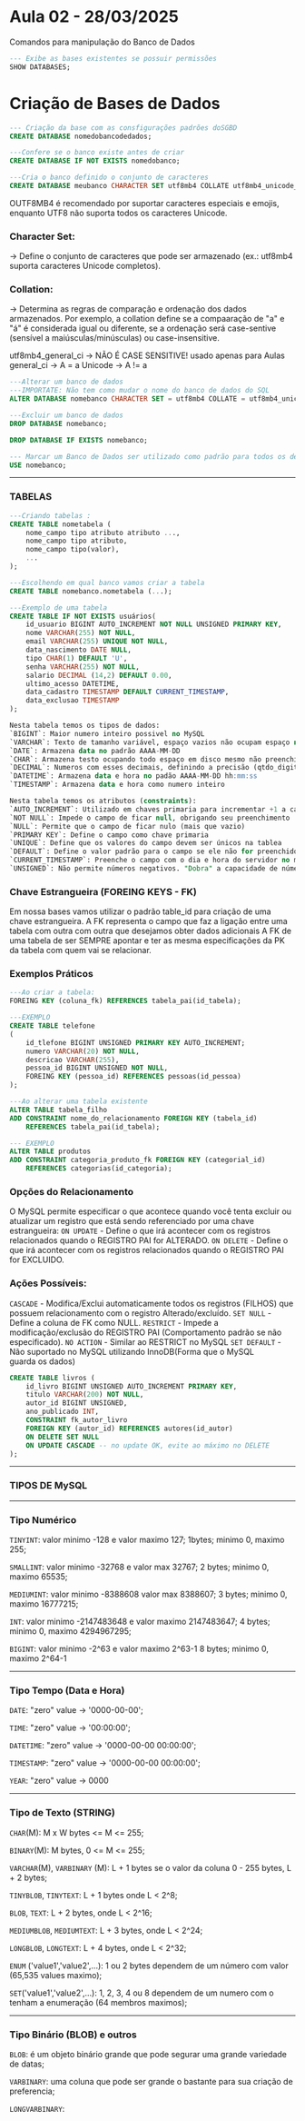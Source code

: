 # Aula 02 - 28/03/2025

Comandos para manipulação do Banco de Dados

```sql
--- Exibe as bases existentes se possuir permissões
SHOW DATABASES;
```

# Criação de Bases de Dados
```sql
--- Criação da base com as consfigurações padrões doSGBD
CREATE DATABASE nomedobancodedados;

---Confere se o banco existe antes de criar
CREATE DATABASE IF NOT EXISTS nomedobanco;

---Cria o banco definido o conjunto de caracteres 
CREATE DATABASE meubanco CHARACTER SET utf8mb4 COLLATE utf8mb4_unicode_ci; --- IMPORTANTE DECORAR !!!
```
OUTF8MB4 é recomendado por suportar caracteres especiais e emojis, enquanto UTF8 não suporta todos os caracteres Unicode.

### Character Set:
-> Define o conjunto de caracteres que pode ser armazenado (ex.: utf8mb4 suporta caracteres Unicode completos).

### Collation:
-> Determina as regras de comparação e ordenação dos dados armazenados. Por exemplo, a collation define se a compaaração de "a" e "á" é considerada igual ou diferente, se a ordenação será case-sentive (sensível a maiúsculas/minúsculas) ou case-insensitive.

utf8mb4_general_ci -> NÃO É CASE SENSITIVE! usado apenas para Aulas
general_ci -> A = a
Unicode -> A != a

``` sql
---Alterar um banco de dados
---IMPORTATE: Não tem como mudar o nome do banco de dados do SQL
ALTER DATABASE nomebanco CHARACTER SET = utf8mb4 COLLATE = utf8mb4_unicode_ci;

---Excluir um banco de dados
DROP DATABASE nomebanco;

DROP DATABASE IF EXISTS nomebanco;

--- Marcar um Banco de Dados ser utilizado como padrão para todos os demais comandos
USE nomebanco;
```
-------------------------------------------------------------------------------------------------------

### TABELAS
```sql
---Criando tabelas :
CREATE TABLE nometabela (
    nome_campo tipo atributo atributo ...,
    nome_campo tipo atributo,
    nome_campo tipo(valor),
    ...
);

---Escolhendo em qual banco vamos criar a tabela
CREATE TABLE nomebanco.nometabela (...);

---Exemplo de uma tabela
CREATE TABLE IF NOT EXISTS usuários(
    id_usuario BIGINT AUTO_INCREMENT NOT NULL UNSIGNED PRIMARY KEY,
    nome VARCHAR(255) NOT NULL,
    email VARCHAR(255) UNIQUE NOT NULL,
    data_nascimento DATE NULL,
    tipo CHAR(1) DEFAULT 'U',
    senha VARCHAR(255) NOT NULL,
    salario DECIMAL (14,2) DEFAULT 0.00,
    ultimo_acesso DATETIME,
    data_cadastro TIMESTAMP DEFAULT CURRENT_TIMESTAMP,
    data_exclusao TIMESTAMP
);

Nesta tabela temos os tipos de dados:
`BIGINT`: Maior numero inteiro possivel no MySQL
`VARCHAR`: Texto de tamanho variável, espaço vazios não ocupam espaço no disco
`DATE`: Armazena data no padrão AAAA-MM-DD
`CHAR`: Armazena testo ocupando todo espaço em disco mesmo não preenchido
`DECIMAL`: Numeros com esses decimais, definindo a precisão (qtdo_digitos, casas_decimais)
`DATETIME`: Armazena data e hora no padão AAAA-MM-DD hh:mm:ss
`TIMESTAMP`: Armazena data e hora como numero inteiro

Nesta tabela temos os atributos (constraints):
`AUTO_INCREMENT`: Utilizado em chaves primaria para incrementar +1 a cada novo insert autmaticamente
`NOT NULL`: Impede o campo de ficar null, obrigando seu preenchimento
`NULL`: Permite que o campo de ficar nulo (mais que vazio)
`PRIMARY KEY`: Define o campo como chave primaria
`UNIQUE`: Define que os valores do campo devem ser únicos na tablea
`DEFAULT`: Define o valor padrão para o campo se ele não for preenchido
`CURRENT_TIMESTAMP`: Preenche o campo com o dia e hora do servidor no momento da inserção
`UNSIGNED`: Não permite números negativos. "Dobra" a capacidade de números
```

### Chave Estrangueira (FOREING KEYS - FK)
Em nossa bases vamos utilizar o padrão table_id para criação de uma chave estrangueira.
A FK representa o campo que faz a ligação entre uma tabela com outra com outra que desejamos obter dados adicionais
A FK de uma tabela de ser SEMPRE apontar e ter as mesma especificações da PK da tabela com quem vai se relacionar.


### Exemplos Práticos
```sql
---Ao criar a tabela:
FOREING KEY (coluna_fk) REFERENCES tabela_pai(id_tabela);

---EXEMPLO
CREATE TABLE telefone
(
    id_tlefone BIGINT UNSIGNED PRIMARY KEY AUTO_INCREMENT;
    numero VARCHAR(20) NOT NULL,
    descricao VARCHAR(255),
    pessoa_id BIGINT UNSIGNED NOT NULL,
    FOREING KEY (pessoa_id) REFERENCES pessoas(id_pessoa)
);

---Ao alterar uma tabela existente
ALTER TABLE tabela_filho
ADD CONSTRAINT nome_do_relacionamento FOREIGN KEY (tabela_id)
    REFERENCES tabela_pai(id_tabela);

--- EXEMPLO
ALTER TABLE produtos
ADD CONSTRAINT categoria_produto_fk FOREIGN KEY (categorial_id)
    REFERENCES categorias(id_categoria);

```
### Opções do Relacionamento 
O MySQL permite especificar o que acontece quando você tenta excluir ou atualizar um registro que está sendo referenciado por 
uma chave estrangueira:
`ON UPDATE` - Define o que irá acontecer com os registros relacionados quando o REGISTRO PAI for ALTERADO.
`ON DELETE` - Define o que irá acontecer com os registros relacionados quando o REGISTRO PAI for EXCLUIDO.

### Ações Possíveis:
`CASCADE` - Modifica/Exclui automaticamente todos os registros (FILHOS) que possuem relacionamento com o registro Alterado/excluído.
`SET NULL` - Define a coluna de FK como NULL.
`RESTRICT` - Impede a modificação/exclusão do REGISTRO PAI (Comportamento padrão se não especificado).
`NO ACTION` - Similar ao RESTRICT no MySQL
`SET DEFAULT` - Não suportado no MySQL utilizando InnoDB(Forma que o MySQL guarda os dados)

```sql
CREATE TABLE livros (
    id_livro BIGINT UNSIGNED AUTO_INCREMENT PRIMARY KEY,
    titulo VARCHAR(200) NOT NULL,
    autor_id BIGINT UNSIGNED,
    ano_publicado INT,
    CONSTRAINT fk_autor_livro
    FOREIGN KEY (autor_id) REFERENCES autores(id_autor)
    ON DELETE SET NULL
    ON UPDATE CASCADE -- no update OK, evite ao máximo no DELETE
);

```

-----------------------------------------------------------------------------------------
### TIPOS DE MySQL 
--------------------------------------------------------------------------------------
### Tipo Numérico 

`TINYINT`: valor minimo -128 e valor maximo 127; 
            1bytes; minimo 0, maximo 255;

`SMALLINT`: valor minimo -32768 e valor max 32767;
            2 bytes; minimo 0, maximo 65535;

`MEDIUMINT`: valor minimo -8388608 valor max 8388607;
            3 bytes; minimo 0, maximo 16777215;

`INT`: valor minimo -2147483648 e valor maximo 	2147483647;
        4 bytes; minimo 0, maximo 4294967295;

`BIGINT`: valor minimo -2^63 e valor maximo 2^63-1
            8 bytes; minimo 0, maximo 2^64-1

-----------------------------------------------------------------------------------

### Tipo Tempo (Data e Hora)

`DATE`: "zero" value -> '0000-00-00';

`TIME`: "zero" value -> '00:00:00';

`DATETIME`: "zero" value -> '0000-00-00
                            00:00:00';

`TIMESTAMP`: "zero" value -> '0000-00-00
                            00:00:00';

`YEAR`: "zero" value -> 0000

----------------------------------------------------------------------------------

### Tipo de Texto (STRING)

`CHAR`(M): M x W bytes <= M <= 255;

`BINARY`(M): M bytes, 0 <= M <= 255;

`VARCHAR`(M), `VARBINARY` (M): L + 1 bytes se o valor da coluna 
                                0 - 255 bytes, L + 2 bytes;

`TINYBLOB`, `TINYTEXT`: L + 1 bytes onde L < 2^8;

`BLOB`, `TEXT`: L + 2 bytes, onde L < 2^16;

`MEDIUMBLOB`, `MEDIUMTEXT`: L + 3 bytes, onde L < 2^24;

`LONGBLOB`, `LONGTEXT`: L + 4 bytes, onde L < 2^32;

`ENUM` ('value1','value2',...): 1 ou 2 bytes dependem de um 
                                número com valor (65,535 values maximo);

`SET`('value1','value2',...): 1, 2, 3, 4 ou 8 dependem de um numero
                                com o tenham a enumeração (64 membros maximos);

--------------------------------------------------------------------------------------------------------

### Tipo Binário (BLOB) e outros

`BLOB`: é um objeto binário grande que pode segurar uma grande variedade
de datas;

`VARBINARY`: uma coluna que pode ser grande o bastante para sua criação
de preferencia;

`LONGVARBINARY`: 